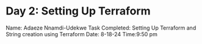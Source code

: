 # Day 2: Setting Up Terraform

Name: Adaeze Nnamdi-Udekwe
Task Completed: Setting Up Terraform and String creation using Terraform
Date: 8-18-24
Time:9:50 pm
